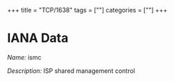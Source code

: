 +++
title = "TCP/1638"
tags = [""]
categories = [""]
+++

# IANA Data

_Name:_ ismc

_Description:_ ISP shared management control

